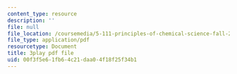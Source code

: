 ```yaml
---
content_type: resource
description: ''
file: null
file_location: /coursemedia/5-111-principles-of-chemical-science-fall-2008/00f3f5e61fb64c21daa04f18f25f34b1_pAuRZr0AHhI.pdf
file_type: application/pdf
resourcetype: Document
title: 3play pdf file
uid: 00f3f5e6-1fb6-4c21-daa0-4f18f25f34b1
---
```

